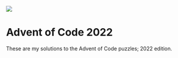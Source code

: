 ![](https://img.shields.io/badge/stars%20⭐-4-yellow)

# Advent of Code 2022

These are my solutions to the Advent of Code puzzles; 2022 edition.
